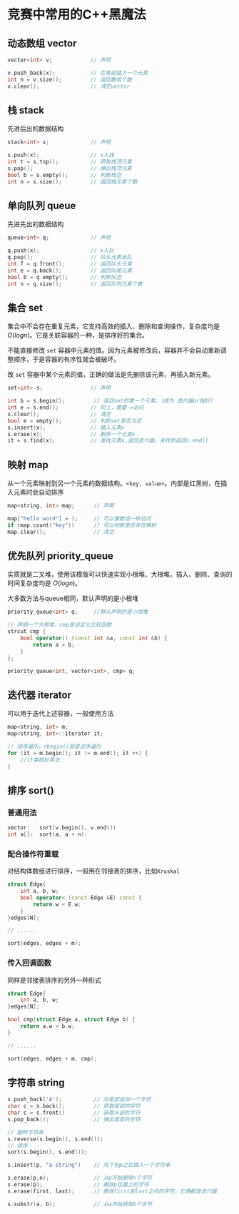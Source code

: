 # 竞赛中常用的C++黑魔法

## 动态数组 vector 

```cpp
vector<int> v;            // 声明

v.push_back(x);           // 在尾部插入一个元素
int n = v.size();         // 返回数组个数
v.clear();                // 清空vector
```

## 栈 stack

先进后出的数据结构

```cpp
stack<int> s;             // 声明

s.push(x);                // x入栈
int t = s.top();          // 获取栈顶元素
s.pop();                  // 弹出栈顶元素
bool b = s.empty();       // 判断栈空
int n = s.size();         // 返回栈元素个数
```

## 单向队列 queue

先进先出的数据结构

```cpp
queue<int> q;             // 声明

q.push(x);                // x入队
q.pop();                  // 队头元素出队
int f = q.front();        // 返回队头元素
int e = q.back();         // 返回队尾元素
bool b = q.empty();       // 判断队空
int n = q.size();         // 返回队列元素个数
```

## 集合 set

集合中不会存在重复元素，它支持高效的插入、删除和查询操作，复杂度均是 $O(logn)$。它是关联容器的一种，是排序好的集合。

不能直接修改 `set` 容器中元素的值。因为元素被修改后，容器并不会自动重新调整顺序，于是容器的有序性就会被破坏。

改 `set` 容器中某个元素的值，正确的做法是先删除该元素，再插入新元素。

```cpp
set<int> s;               // 声明

int b = s.begin();         // 返回set的第一个元素，（成为 迭代器or指针）
int e = s.end();          // 同上，需要->访问
s.clear();                // 清空
bool e = empty();         // 判断set是否为空
s.insert(x);              // 插入元素x
s.erase(x);               // 删除一个元素x
it = s.find(x);           // 查找元素x,返回迭代器。未找到返回s.end()
```

## 映射 map

从一个元素映射到另一个元素的数据结构。`<key, value>`。内部是红黑树，在插入元素时会自动排序


```cpp
map<string, int> map;      // 声明

map["hello word"] = 1;     // 可以像数组一样访问
if (map.count("key"))      // 可以判断是否存在映射
map.clear();               // 清空
```

## 优先队列 priority_queue

实质就是二叉堆，使用该模版可以快速实现小根堆、大根堆。插入、删除、查询的时间复杂度均是 $O(logn)$。

大多数方法与queue相同，默认声明的是小根堆

```cpp
priority_queue<int> q;     //默认声明的是小根堆

// 声明一个大根堆，cmp是自定义比较函数
strcut cmp {
    bool operator() (const int &a, const int &b) {
        return a > b;
    }
};

priority_queue<int, vector<int>, cmp> q;
```

## 迭代器 iterator

可以用于迭代上述容器，一般使用方法

```cpp
map<string, int> m;
map<string, int>::iterator it;

// 顺序遍历，rbegin()就是逆序遍历
for (it = m.begin(); it != m.end(); it ++) {
    //it类指针用法
}
```

## 排序 sort() 


### 普通用法

```cpp
vector:   sort(v.begin(), v.end())
int a[]:  sort(a, a + n);
```

### 配合操作符重载

对结构体数组进行排序，一般用在邻接表的排序，比如`Kruskal`

```cpp
struct Edge{
    int a, b, w;
    bool operator< (const Edge &E) const {
        return w < E.w;
    }
}edges[N];

// ......

sort(edges, edges + m);
```

### 传入回调函数

同样是邻接表排序的另外一种形式

```cpp
struct Edge{
    int a, b, w;
}edges[N];

bool cmp(struct Edge a, struct Edge b) {
    return a.w < b.w;
}

// ......

sort(edges, edges + m, cmp);
```

## 字符串 string

```cpp
s.push_back('A');          // 向尾部追加一个字符
char c = s.back();         // 获取尾部的字符
char c = s.front()         // 获取头部的字符
s.pop_back();              // 弹出尾部的字符

// 翻转字符串
s.reverse(s.begin(), s.end());
// 排序
sort(s.begin(), s.end());  

s.insert(p, "a string")    // 向下标p之后插入一个字符串

s.erase(p,n);              // 从p开始删除n个字符
s.erase(p);                // 删除p位置上的字符
s.erase(first, last);      // 删除first到last之间的字符，它俩都是迭代器

s.substr(a, b);            // 从a开始获取b个字符
```

